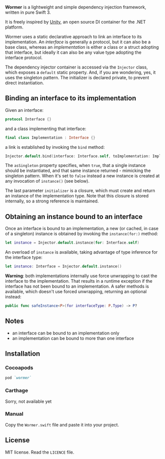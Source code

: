 **Wormer** is a lightweight and simple dependency injection framework, written in pure Swift 3.

It is freely inspired by [Unity](https://github.com/unitycontainer/unity), an open source DI container for the .NET platform.

Wormer uses a static declarative approach to link an interface to its implementation. An _interface_ is generally a protocol, but it can also be a base class, whereas an _implementation_ is either a class or a struct adopting that interface, but ideally it can also be any value type adopting the interface protocol.

The dependency injector container is accessed via the `Injector` class, which exposes a `default` static property. And, if you are wondering, yes, it uses the singleton pattern. The initializer is declared private, to prevent direct instantiation.

## Binding an interface to its implementation

Given an interface:

```swift
protocol Interface {}
```

and a class implementing that interface:

```swift
final class Implementation : Interface {}
```

a link is established by invoking the `bind` method:

```swift
Injector.default.bind(interface: Interface.self, toImplementation: Implementation.self, asSingleton: false, initializer: { Implementation() })
```

The `asSingleton` property specifies, when `true`, that a single instance should be instantiated, and that same instance returned - mimicking the singleton pattern. When it's set to `false` instead a new instance is created at any invocation of `instance()` (see below).

The last parameter `initializer` is a closure, which must create and return an instance of the implementation type. Note that this closure is stored internally, so a strong reference is maintained.

## Obtaining an instance bound to an interface

Once an interface is bound to an implementation, a new (or cached, in case of a singleton) instance is obtained by invoking the `instance(for:)` method:

```swift
let instance = Injector.default.instance(for: Interface.self)
```

An overload of `instance` is available, taking advantage of type inference for the interface type:

```swift
let instance: Interface = Injector.default.instance()
```

**Warning**: both implementations internally use force unwrapping to cast the interface to the implementation. That results in a runtime exception if the interface has not been bound to an implementation. A safer methods is available, which doesn't use forced unwrapping,  returning an optional instead:

```swift
public func safeInstance<P>(for interfaceType: P.Type) -> P?
```

## Notes

- an interface can be bound to an implementation only
- an implementation can be bound to more than one interface

## Installation
### Cocoapods
```ruby
pod `wormer`
```

### Carthage
Sorry, not available yet

### Manual
Copy the `Wormer.swift` file and paste it into your project.

## License
MIT license. Read the `LICENCE` file.
